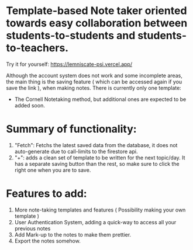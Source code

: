 # Template-based Note taker oriented towards easy collaboration between students-to-students and students-to-teachers.    

Try it for yourself:
https://lemniscate-psi.vercel.app/


Although the account system does not work and some incomplete areas, the main thing is the saving feature ( which can be accessed again if you save the link ), when making notes.
There is currently only one template:  
- The Cornell Notetaking method, but additional ones are expected to be added soon.

# Summary of functionality:

1. "Fetch": Fetchs the latest saved data from the database, it does not auto-generate due to call-limits to the firestore api.
2. "+": adds a clean set of template to be written for the next topic/day.    It has a separate saving button than the rest, so make sure to click the right one when you are to save.


# Features to add:

1. More note-taking templates and features ( Possibility making your own template )
3. User Authentication System, adding a quick-way to access all your previous notes
4. Add Mark-up to the notes to make them prettier.
5. Export the notes somehow.
